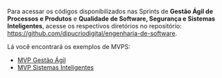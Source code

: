 Para acessar os códigos disponibilizados nas Sprints de **Gestão Ágil de Processos e Produtos** e **Qualidade de Software, Segurança e Sistemas Inteligentes**, acesse os respectivos diretórios no repositório: https://github.com/dipucriodigital/engenharia-de-software.

Lá você encontrará os exemplos de MVPS:
- [MVP Gestão Ágil](https://github.com/dipucriodigital/engenharia-de-software/tree/main/mvp-gestao-agil-projetos-produtos)
- [MVP Sistemas Inteligentes](https://github.com/dipucriodigital/engenharia-de-software/tree/main/mvp-gestao-agil-projetos-produtos)